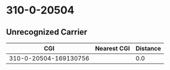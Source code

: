 # 310-0-20504
## Unrecognized Carrier


| CGI | Nearest CGI | Distance |
|-----|-------------|----------|
| 310-0-20504-169130756 |  | 0.0 |
